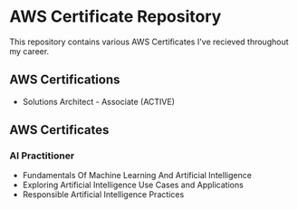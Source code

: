 # AWS Certificate Repository
This repository contains various AWS Certificates I've recieved throughout my career. 

## AWS Certifications
- Solutions Architect - Associate (ACTIVE)

## AWS Certificates 

### AI Practitioner
- Fundamentals Of Machine Learning And Artificial Intelligence
- Exploring Artificial Intelligence Use Cases and Applications
- Responsible Artificial Intelligence Practices
